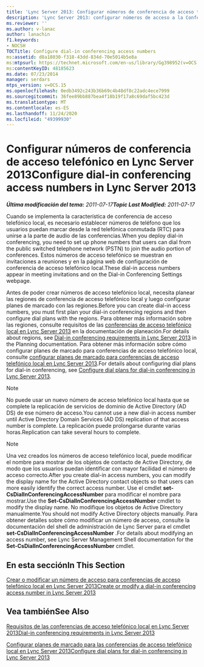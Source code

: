 ```yaml
---
title: 'Lync Server 2013: Configurar números de conferencia de acceso telefónico'
description: 'Lync Server 2013: configurar números de acceso a la Conferencia de acceso telefónico local.'
ms.reviewer: ''
ms.author: v-lanac
author: lanachin
f1.keywords:
- NOCSH
TOCTitle: Configure dial-in conferencing access numbers
ms:assetid: d8a18030-f318-43dd-834d-70e5014b5e8a
ms:mtpsurl: https://technet.microsoft.com/en-us/library/Gg398952(v=OCS.15)
ms:contentKeyID: 48185623
ms.date: 07/23/2014
manager: serdars
mtps_version: v=OCS.15
ms.openlocfilehash: 0edb3492c243b36b69c4b48df8c22adc4ece7999
ms.sourcegitcommit: 36fee89bb887bea4f18b19f17a8c69daf5bc423d
ms.translationtype: MT
ms.contentlocale: es-ES
ms.lasthandoff: 11/24/2020
ms.locfileid: "49399930"
---
```

# <a name="configure-dial-in-conferencing-access-numbers-in-lync-server-2013"></a><span data-ttu-id="96004-103">Configurar números de conferencia de acceso telefónico en Lync Server 2013</span><span class="sxs-lookup"><span data-stu-id="96004-103">Configure dial-in conferencing access numbers in Lync Server 2013</span></span>

<div data-xmlns="http://www.w3.org/1999/xhtml">

<div class="topic" data-xmlns="http://www.w3.org/1999/xhtml" data-msxsl="urn:schemas-microsoft-com:xslt" data-cs="https://msdn.microsoft.com/">

<div data-asp="https://msdn2.microsoft.com/asp">



</div>

<div id="mainSection">

<div id="mainBody"><span data-ttu-id="96004-104">

<span> </span></span><span class="sxs-lookup"><span data-stu-id="96004-104">

<span> </span></span></span>

<span data-ttu-id="96004-105">_**Última modificación del tema:** 2011-07-17_</span><span class="sxs-lookup"><span data-stu-id="96004-105">_**Topic Last Modified:** 2011-07-17_</span></span>

<span data-ttu-id="96004-106">Cuando se implementa la característica de conferencia de acceso telefónico local, es necesario establecer números de teléfono que los usuarios puedan marcar desde la red telefónica conmutada (RTC) para unirse a la parte de audio de las conferencias.</span><span class="sxs-lookup"><span data-stu-id="96004-106">When you deploy dial-in conferencing, you need to set up phone numbers that users can dial from the public switched telephone network (PSTN) to join the audio portion of conferences.</span></span> <span data-ttu-id="96004-107">Estos números de acceso telefónico se muestran en invitaciones a reuniones y en la página web de configuración de conferencia de acceso telefónico local.</span><span class="sxs-lookup"><span data-stu-id="96004-107">These dial-in access numbers appear in meeting invitations and on the Dial-in Conferencing Settings webpage.</span></span>

<span data-ttu-id="96004-108">Antes de poder crear números de acceso telefónico local, necesita planear las regiones de conferencia de acceso telefónico local y luego configurar planes de marcado con las regiones.</span><span class="sxs-lookup"><span data-stu-id="96004-108">Before you can create dial-in access numbers, you must first plan your dial-in conferencing regions and then configure dial plans with the regions.</span></span> <span data-ttu-id="96004-109">Para obtener más información sobre las regiones, consulte requisitos de las [conferencias de acceso telefónico local en Lync Server 2013](lync-server-2013-dial-in-conferencing-requirements.md) en la documentación de planeación.</span><span class="sxs-lookup"><span data-stu-id="96004-109">For details about regions, see [Dial-in conferencing requirements in Lync Server 2013](lync-server-2013-dial-in-conferencing-requirements.md) in the Planning documentation.</span></span> <span data-ttu-id="96004-110">Para obtener más información sobre cómo configurar planes de marcado para conferencias de acceso telefónico local, consulte [configurar planes de marcado para conferencias de acceso telefónico local en Lync Server 2013](lync-server-2013-configure-dial-plans-for-dial-in-conferencing.md).</span><span class="sxs-lookup"><span data-stu-id="96004-110">For details about configuring dial plans for dial-in conferencing, see [Configure dial plans for dial-in conferencing in Lync Server 2013](lync-server-2013-configure-dial-plans-for-dial-in-conferencing.md).</span></span>

<div>


> [!NOTE]  
> <span data-ttu-id="96004-111">No puede usar un nuevo número de acceso telefónico local hasta que se complete la replicación de servicios de dominio de Active Directory (AD &nbsp; DS) de ese número de acceso.</span><span class="sxs-lookup"><span data-stu-id="96004-111">You cannot use a new dial-in access number until Active Directory Domain Services (AD&nbsp;DS) replication of that access number is complete.</span></span> <span data-ttu-id="96004-112">La replicación puede prolongarse durante varias horas.</span><span class="sxs-lookup"><span data-stu-id="96004-112">Replication can take several hours to complete.</span></span>



</div>

<div>


> [!NOTE]  
> <span data-ttu-id="96004-113">Una vez creados los números de acceso telefónico local, puede modificar el nombre para mostrar de los objetos de contacto de Active Directory, de modo que los usuarios puedan identificar con mayor facilidad el número de acceso correcto.</span><span class="sxs-lookup"><span data-stu-id="96004-113">After you create dial-in access numbers, you can modify the display name for the Active Directory contact objects so that users can more easily identify the correct access number.</span></span> <span data-ttu-id="96004-114">Use el cmdlet <STRONG>set-CsDialInConferencingAccessNumber</STRONG> para modificar el nombre para mostrar.</span><span class="sxs-lookup"><span data-stu-id="96004-114">Use the <STRONG>Set-CsDialInConferencingAccessNumber</STRONG> cmdlet to modify the display name.</span></span> <span data-ttu-id="96004-115">No modifique los objetos de Active Directory manualmente.</span><span class="sxs-lookup"><span data-stu-id="96004-115">You should not modify Active Directory objects manually.</span></span> <span data-ttu-id="96004-116">Para obtener detalles sobre cómo modificar un número de acceso, consulte la documentación del shell de administración de Lync Server para el cmdlet <STRONG>set-CsDialInConferencingAccessNumber</STRONG> .</span><span class="sxs-lookup"><span data-stu-id="96004-116">For details about modifying an access number, see Lync Server Management Shell documentation for the <STRONG>Set-CsDialInConferencingAccessNumber</STRONG> cmdlet.</span></span>



</div>

<div>

## <a name="in-this-section"></a><span data-ttu-id="96004-117">En esta sección</span><span class="sxs-lookup"><span data-stu-id="96004-117">In This Section</span></span>

[<span data-ttu-id="96004-118">Crear o modificar un número de acceso para conferencias de acceso telefónico local en Lync Server 2013</span><span class="sxs-lookup"><span data-stu-id="96004-118">Create or modify a dial-in conferencing access number in Lync Server 2013</span></span>](lync-server-2013-create-or-modify-a-dial-in-conferencing-access-number.md)

</div>

<div>

## <a name="see-also"></a><span data-ttu-id="96004-119">Vea también</span><span class="sxs-lookup"><span data-stu-id="96004-119">See Also</span></span>


[<span data-ttu-id="96004-120">Requisitos de las conferencias de acceso telefónico local en Lync Server 2013</span><span class="sxs-lookup"><span data-stu-id="96004-120">Dial-in conferencing requirements in Lync Server 2013</span></span>](lync-server-2013-dial-in-conferencing-requirements.md)  


[<span data-ttu-id="96004-121">Configurar planes de marcado para las conferencias de acceso telefónico local en Lync Server 2013</span><span class="sxs-lookup"><span data-stu-id="96004-121">Configure dial plans for dial-in conferencing in Lync Server 2013</span></span>](lync-server-2013-configure-dial-plans-for-dial-in-conferencing.md)  
  

<span data-ttu-id="96004-122"></div>

</div>

<span> </span>

</div>

</div>

</span><span class="sxs-lookup"><span data-stu-id="96004-122"></div>

</div>

<span> </span>

</div>

</div>

</span></span></div>

